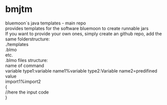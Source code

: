 # bmjtm
bluemoon´s java templates - main repo      
provides templates for the software bluemoon to create runnable jars      
If you want to provide your own ones, simply create an github repo, add the same folderstructure:        
./templates         
  <random name>.blmo   
  etc.      
.blmo files structure:                  
name of command                      
variable type1:variable name1%variable type2:Variable name2=predifined value                
import1%import2         
{            
   //here the input code                
}               
